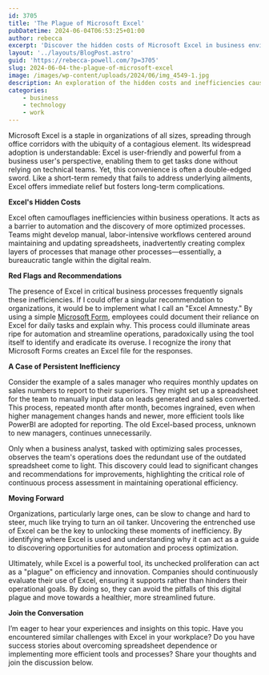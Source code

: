 ```yaml
---
id: 3705
title: 'The Plague of Microsoft Excel'
pubDatetime: 2024-06-04T06:53:25+01:00
author: rebecca
excerpt: 'Discover the hidden costs of Microsoft Excel in business environments, where its convenience often leads to inefficiencies and process complications. We explore signs of Excel overuse and suggest ways for organizations to identify and rectify these issues.'
layout: '../layouts/BlogPost.astro'
guid: 'https://rebecca-powell.com/?p=3705'
slug: 2024-06-04-the-plague-of-microsoft-excel
image: /images/wp-content/uploads/2024/06/img_4549-1.jpg
description: An exploration of the hidden costs and inefficiencies caused by the overuse of Microsoft Excel in business environments, with recommendations for identifying and addressing these issues.
categories:
    - business
    - technology
    - work
---
```


Microsoft Excel is a staple in organizations of all sizes, spreading through office corridors with the ubiquity of a contagious element. Its widespread adoption is understandable: Excel is user-friendly and powerful from a business user's perspective, enabling them to get tasks done without relying on technical teams. Yet, this convenience is often a double-edged sword. Like a short-term remedy that fails to address underlying ailments, Excel offers immediate relief but fosters long-term complications.

**Excel's Hidden Costs**

Excel often camouflages inefficiencies within business operations. It acts as a barrier to automation and the discovery of more optimized processes. Teams might develop manual, labor-intensive workflows centered around maintaining and updating spreadsheets, inadvertently creating complex layers of processes that manage other processes—essentially, a bureaucratic tangle within the digital realm.

**Red Flags and Recommendations**

The presence of Excel in critical business processes frequently signals these inefficiencies. If I could offer a singular recommendation to organizations, it would be to implement what I call an "Excel Amnesty." By using a simple [Microsoft Form](https://support.microsoft.com/en-au/office/create-a-form-with-microsoft-forms-4ffb64cc-7d5d-402f-b82e-b1d49418fd9d), employees could document their reliance on Excel for daily tasks and explain why. This process could illuminate areas ripe for automation and streamline operations, paradoxically using the tool itself to identify and eradicate its overuse. I recognize the irony that Microsoft Forms creates an Excel file for the responses.

**A Case of Persistent Inefficiency**

Consider the example of a sales manager who requires monthly updates on sales numbers to report to their superiors. They might set up a spreadsheet for the team to manually input data on leads generated and sales converted. This process, repeated month after month, becomes ingrained, even when higher management changes hands and newer, more efficient tools like PowerBI are adopted for reporting. The old Excel-based process, unknown to new managers, continues unnecessarily.

Only when a business analyst, tasked with optimizing sales processes, observes the team's operations does the redundant use of the outdated spreadsheet come to light. This discovery could lead to significant changes and recommendations for improvements, highlighting the critical role of continuous process assessment in maintaining operational efficiency.

**Moving Forward**

Organizations, particularly large ones, can be slow to change and hard to steer, much like trying to turn an oil tanker. Uncovering the entrenched use of Excel can be the key to unlocking these moments of inefficiency. By identifying where Excel is used and understanding why it can act as a guide to discovering opportunities for automation and process optimization.

Ultimately, while Excel is a powerful tool, its unchecked proliferation can act as a "plague" on efficiency and innovation. Companies should continuously evaluate their use of Excel, ensuring it supports rather than hinders their operational goals. By doing so, they can avoid the pitfalls of this digital plague and move towards a healthier, more streamlined future.

**Join the Conversation**

I’m eager to hear your experiences and insights on this topic. Have you encountered similar challenges with Excel in your workplace? Do you have success stories about overcoming spreadsheet dependence or implementing more efficient tools and processes? Share your thoughts and join the discussion below.